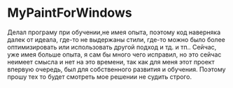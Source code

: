 # MyPaintForWindows
Делал програму при обучении,не имея опыта, поэтому код наверняка далек от идеала, где-то не выдержаны стили, где-то можно было более оптимизировать или использовать другой подход и тд. и тп.. Сейчас, уже имея больше опыта, я сам бы много чего исправил, но это сейчас неимеет смысла и нет на это времени, так как для меня этот проект впервую очередь, был для собственного развития и обучения. Поэтому прошу тех то будет смотреть мое решении не судить строго.
